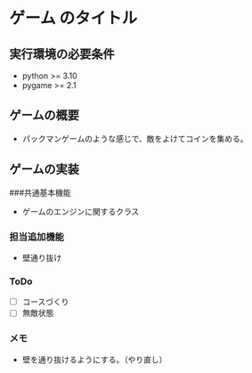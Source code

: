 # ゲーム のタイトル
## 実行環境の必要条件
* python >= 3.10
* pygame >= 2.1


## ゲームの概要
* パックマンゲームのような感じで、敵をよけてコインを集める。

## ゲームの実装
###共通基本機能
* ゲームのエンジンに関するクラス
### 担当追加機能
* 壁通り抜け
### ToDo
- [ ] コースづくり
- [ ] 無敵状態
### メモ
* 壁を通り抜けるようにする。（やり直し）

